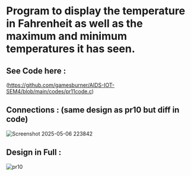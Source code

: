 # Program to display the temperature in Fahrenheit as well as the maximum and minimum temperatures it has seen. 

## See Code here :
(https://github.com/gamesburner/AIDS-IOT-SEM4/blob/main/codes/pr11code.c)

## Connections : (same design as pr10 but diff in code)
![Screenshot 2025-05-06 223842](https://github.com/user-attachments/assets/524901ea-6061-456b-b1cc-733ed920f2f9)

## Design in Full :
![pr10](https://github.com/user-attachments/assets/c4e96498-0980-4067-8053-753e8ab58578)
